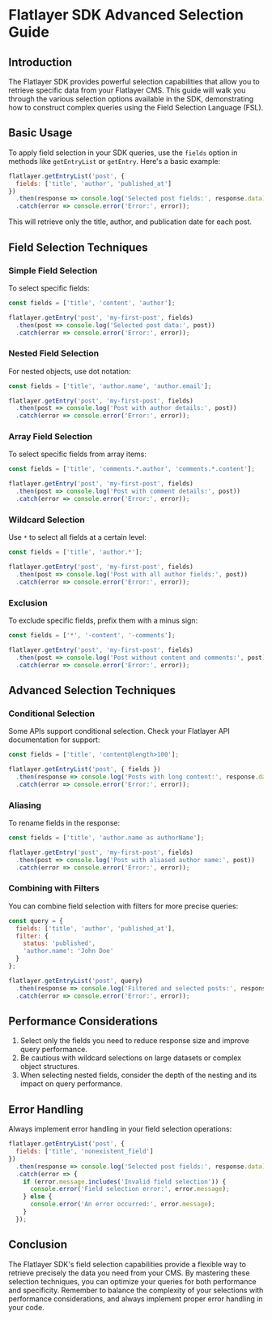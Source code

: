 # Flatlayer SDK Advanced Selection Guide

## Introduction

The Flatlayer SDK provides powerful selection capabilities that allow you to retrieve specific data from your Flatlayer CMS. This guide will walk you through the various selection options available in the SDK, demonstrating how to construct complex queries using the Field Selection Language (FSL).

## Basic Usage

To apply field selection in your SDK queries, use the `fields` option in methods like `getEntryList` or `getEntry`. Here's a basic example:

```javascript
flatlayer.getEntryList('post', {
  fields: ['title', 'author', 'published_at']
})
  .then(response => console.log('Selected post fields:', response.data))
  .catch(error => console.error('Error:', error));
```

This will retrieve only the title, author, and publication date for each post.

## Field Selection Techniques

### Simple Field Selection

To select specific fields:

```javascript
const fields = ['title', 'content', 'author'];

flatlayer.getEntry('post', 'my-first-post', fields)
  .then(post => console.log('Selected post data:', post))
  .catch(error => console.error('Error:', error));
```

### Nested Field Selection

For nested objects, use dot notation:

```javascript
const fields = ['title', 'author.name', 'author.email'];

flatlayer.getEntry('post', 'my-first-post', fields)
  .then(post => console.log('Post with author details:', post))
  .catch(error => console.error('Error:', error));
```

### Array Field Selection

To select specific fields from array items:

```javascript
const fields = ['title', 'comments.*.author', 'comments.*.content'];

flatlayer.getEntry('post', 'my-first-post', fields)
  .then(post => console.log('Post with comment details:', post))
  .catch(error => console.error('Error:', error));
```

### Wildcard Selection

Use `*` to select all fields at a certain level:

```javascript
const fields = ['title', 'author.*'];

flatlayer.getEntry('post', 'my-first-post', fields)
  .then(post => console.log('Post with all author fields:', post))
  .catch(error => console.error('Error:', error));
```

### Exclusion

To exclude specific fields, prefix them with a minus sign:

```javascript
const fields = ['*', '-content', '-comments'];

flatlayer.getEntry('post', 'my-first-post', fields)
  .then(post => console.log('Post without content and comments:', post))
  .catch(error => console.error('Error:', error));
```

## Advanced Selection Techniques

### Conditional Selection

Some APIs support conditional selection. Check your Flatlayer API documentation for support:

```javascript
const fields = ['title', 'content@length>100'];

flatlayer.getEntryList('post', { fields })
  .then(response => console.log('Posts with long content:', response.data))
  .catch(error => console.error('Error:', error));
```

### Aliasing

To rename fields in the response:

```javascript
const fields = ['title', 'author.name as authorName'];

flatlayer.getEntry('post', 'my-first-post', fields)
  .then(post => console.log('Post with aliased author name:', post))
  .catch(error => console.error('Error:', error));
```

### Combining with Filters

You can combine field selection with filters for more precise queries:

```javascript
const query = {
  fields: ['title', 'author', 'published_at'],
  filter: {
    status: 'published',
    'author.name': 'John Doe'
  }
};

flatlayer.getEntryList('post', query)
  .then(response => console.log('Filtered and selected posts:', response.data))
  .catch(error => console.error('Error:', error));
```

## Performance Considerations

1. Select only the fields you need to reduce response size and improve query performance.
2. Be cautious with wildcard selections on large datasets or complex object structures.
3. When selecting nested fields, consider the depth of the nesting and its impact on query performance.

## Error Handling

Always implement error handling in your field selection operations:

```javascript
flatlayer.getEntryList('post', {
  fields: ['title', 'nonexistent_field']
})
  .then(response => console.log('Selected post fields:', response.data))
  .catch(error => {
    if (error.message.includes('Invalid field selection')) {
      console.error('Field selection error:', error.message);
    } else {
      console.error('An error occurred:', error.message);
    }
  });
```

## Conclusion

The Flatlayer SDK's field selection capabilities provide a flexible way to retrieve precisely the data you need from your CMS. By mastering these selection techniques, you can optimize your queries for both performance and specificity. Remember to balance the complexity of your selections with performance considerations, and always implement proper error handling in your code.